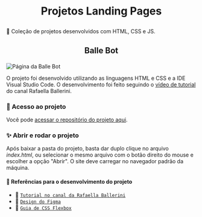 # <p align="center"> Projetos Landing Pages </p>

:small_blue_diamond: Coleção de projetos desenvolvidos com HTML, CSS e JS.

## <p align="center"> Balle Bot </p>

![Página da Balle Bot](https://user-images.githubusercontent.com/61024005/214605389-8e23cdba-a79f-46cf-bb37-78a314fc5418.jpg)

O projeto foi desenvolvido utilizando as linguagens HTML e CSS e a IDE Visual Studio Code. O desenvolvimento foi feito seguindo o <a href="https://youtu.be/llF6vD-RljE">vídeo de tutorial</a> do canal Rafaella Ballerini.

### :open_file_folder: Acesso ao projeto

Você pode <a href="https://github.com/Juliana-Ferreira/landing-pages/tree/main/Balle%20Bot">acessar o repositório do projeto aqui</a>.

### :sparkles: Abrir e rodar o projeto

Após baixar a pasta do projeto, basta dar duplo clique no arquivo <em>index.html</em>, ou selecionar o mesmo arquivo com o botão direito do mouse e escolher a opção "Abrir". O site deve carregar no navegador padrão da máquina.

#### :book: Referências para o desenvolvimento do projeto

- :link: <a href="https://youtu.be/llF6vD-RljE">``Tutorial no canal da Rafaella Ballerini``</a>
- :link: <a href="<https://www.figma.com/file/myqP66iQwzjwjrIAJyyrip/BalleBot?node-id=0%3A1&t=kyQY67qVUWdcNcxs-0>">``Design do Figma``</a>
- :link: <a href="<https://css-tricks.com/snippets/css/a-guide-to-flexbox/>">``Guia de CSS Flexbox``</a>